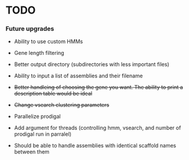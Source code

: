 # TODO

### Future upgrades

* Ability to use custom HMMs

* Gene length filtering

* Better output directory (subdirectories with less important files)

* Ability to input a list of assemblies and their filename

* ~~Better handleing of choosing the gene you want. The ability to print a description table would be ideal~~

* ~~Change vsearch clustering parameters~~

* Parallelize prodigal

* Add argument for threads (controlling hmm, vsearch, and number of prodigal run in parralel)

* Should be able to handle assemblies with identical scaffold names between them
